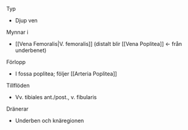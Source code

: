 Typ
- Djup ven

Mynnar i
- [[Vena Femoralis|V. femoralis]] (distalt blir [[Vena Poplitea]] ← från underbenet)

Förlopp
- I fossa poplitea; följer [[Arteria Poplitea]]

Tillflöden
- Vv. tibiales ant./post., v. fibularis

Dränerar
- Underben och knäregionen

